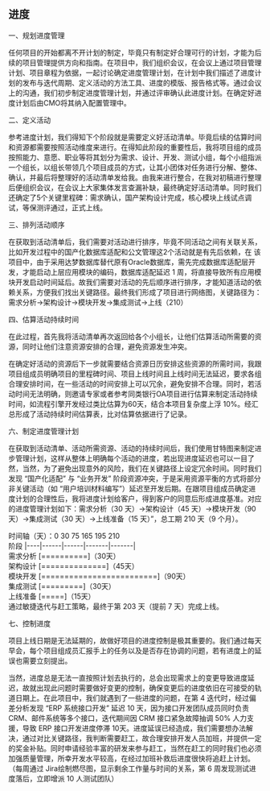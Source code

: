 ## 进度


一、规划进度管理

任何项目的开始都离不开计划的制定，毕竟只有制定好合理可行的计划，才能为后续的项目管理提供方向和指南。在项目中，我们组织会议，在会议上通过项目管理计划、项目章程为依据，一起讨论确定进度管理计划，在计划中我们描述了进度计划的发布与迭代周期、定义活动的方法工具、进度的模版、报告格式等。通过会议上的沟通，我们初步制定进度管理计划，并通过评审确认此进度计划。在确定好进度计划后由CMO将其纳入配置管理中。

二、定义活动

参考进度计划，我们得知下个阶段就是需要定义好活动清单。毕竟后续的估算时间和资源都需要按照活动维度来进行。在得知此阶段的重要性后，我将项目组的成员按照能力、意愿、职业等将其划分为需求、设计、开发、测试小组，每个小组指派一个组长，以组长带领几个项目成员的方式，让其小团体对任务进行分解、整体、确认，并最后将整理好的活动清单发给我。由我来进行整合，在我对初稿进行整理后便组织会议，在会议上大家集体发言查漏补缺，最终确定好活动清单。同时我们还确定了5个关键里程碑：需求确认，国产架构设计完成，核心模块上线试点调试，等保测评通过，正式上线。

三、排列活动顺序

在获取到活动清单后，我们需要对活动进行排序，毕竟不同活动之间有关联关系，比如开发过程中的国产化数据库适配和公文管理这2个活动就是有先后依赖，在 该项目中，由于采用达梦数据库替代原有Oracle数据库，需先完成数据库适配层开发，才能启动上层应用模块的编码，数据库适配延迟 1 周，将直接导致所有应用模块开发启动时间延后。故我们需要对活动的先后顺序进行排序，才能知道活动的依赖关系，方便我们找出关键路径。最终我们形成了项目进行网络图，关键路径为：需求分析→架构设计→模块开发→集成测试→上线（210）

四、估算活动持续时间

在此过程，首先我将活动清单再次返回给各个小组长，让他们估算活动所需要的资源，同时让他们注意资源安排的合理，避免资源发生冲突。

在确定好活动的资源后下一步就需要结合资源日历安排这些资源的所需时间，我跟项目组成员明确项目的里程碑时间、项目上线时间且上线时间无法延迟，要求各组合理安排时间，在一些活动的时间安排上可以冗余，避免安排不合理。同时，若活动时间无法明确，则邀请专家或者参考同类银行OA项目进行估算来制定活动持续时间，如流程引擎开发经过类比估算为60天，结合本项目复杂度上浮 10%。经汇总形成了活动持续时间估算表，比对估算依据进行了记录。

六、制定进度管理计划

在获取到活动清单、活动所需资源、活动的持续时间后，我们使用甘特图来制定进步管理计划，这样从整体上明确每个活动的进度，若出现进度延迟也可以一目了然，当然，为了避免出现意外的风险，我们在关键路径上设定冗余时间。同时我们发现 “国产化适配” 与 “业务开发” 阶段资源冲突，于是采用资源平衡的方式将部分非关键活动（如 “用户培训材料编写”）延迟至开发后期。在跟项目组成员确定进度计划的合理性后，我将进度计划给客户，得到客户的同意后形成进度基准。对应的进度管理计划如下：需求分析（30 天）→架构设计（45 天）→模块开发（90 天）→集成测试（30 天）→上线准备（15 天）”，总工期 210 天（9 个月）。

时间轴（天）：0   30   75   165   195   210  
阶段       |----|------|------|-------|-------|  
需求分析   [==========]（30天）  
架构设计       [==============]（45天）  
模块开发           [=========================]（90天）  
集成测试               [=========]（30天）  
上线准备                   [=====]（15天）  
通过敏捷迭代与赶工策略，最终于第 203 天（提前 7 天）完成上线。

七、控制进度

项目上线日期是无法延期的，故做好项目的进度控制是极其重要的。我们通过每天早会，每个项目组成员汇报手上的任务以及是否存在协调的问题，若有进度上的延误也需要立刻提出。

当然，进度总是无法一直按照计划去执行的，总会出现需求上的变更导致进度延迟，故就出现此问题时需要做好变更的控制，确保变更后的进度依旧在可接受的轨道日期上。在此项目中，我们就遇到了一些进度的问题，在第 4 迭代时，经过偏差分析发现 “ERP 系统接口开发” 延迟 10 天，因为接口开发团队成员同时负责 CRM、邮件系统等多个接口，迭代期间因 CRM 接口紧急故障抽调 50% 人力支援，导致 ERP 接口开发进度停滞 10天。进度延误已经造成，我们需要想办法解决，通过对比关键路径，我判断需要赶工，故合理安排开发人员加班，并提供一定的奖金补贴。同时申请经验丰富的研发来参与赶工，当然在赶工的同时我们也必须加强质量管理，所幸开发水平较高，在经过加班补救后进度很快将追赶上计划。（每周通过 Jira绘制燃尽图，显示剩余工作量与时间的关系，第 6 周发现测试进度落后，立即增派 10 人测试团队）